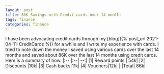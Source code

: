 ```yaml
---
layout: post
title: 86K Savings with Credit cards over 14 months
tags: finance
categories: finance
---
```


I have been advocating credit cards through my [blog]({% post_url 2021-04-11-CreditCards %}) for a while and I write my experience with cards. I tried to note down the money I saved using various cards over the last 14 months and saved about 86K over the last 14 months using credit cards. Here is a summary of how.
|:-- |:--| --:|
|1| Reward points | 54k|
|2| Discounts |10k|
|3| Cash backs|11k|
|4| Vouchers|12k|
| |Total| 86k|